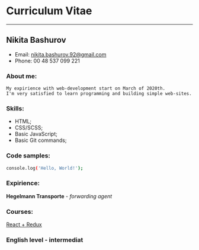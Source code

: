 # Curriculum Vitae
---
## Nikita Bashurov
* Email: [nikita.bashurov.92@gmail.com](nikita.bashurov.92@gmail.com)
* Phone: 00 48 537 099 221

### About me:

    My expirience with web-development start on March of 2020th. 
    I'm very satisfied to learn programming and building simple web-sites.

### Skills:

* HTML;
* CSS/SCSS;
* Basic JavaScript;
* Basic Git commands;

### Code samples:

```sh
console.log('Hello, World!');
```

### Expirience:

**Hegelmann Transporte** - *forwarding agent*

### Courses:
[React + Redux](https://www.udemy.com/course/javascript_full/)

### English level - intermediat
